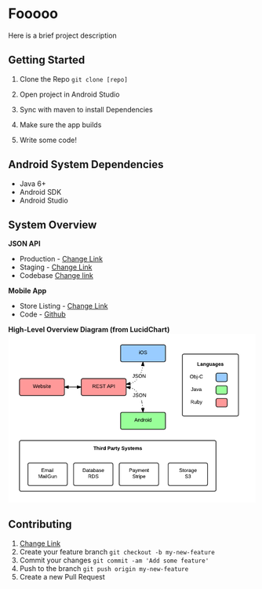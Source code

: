 # Fooooo

Here is a brief project description


## Getting Started

1. Clone the Repo ```git clone [repo]```

1. Open project in Android Studio

1. Sync with maven to install Dependencies

1. Make sure the app builds

1. Write some code!


## Android System Dependencies

* Java 6+
* Android SDK
* Android Studio


## System Overview

**JSON API** 
* Production - [Change Link](http://api.example.com)
* Staging - [Change Link](http://staging.example.com)
* Codebase [Change link](http://github.com/example/json-api)

**Mobile App**
* Store Listing - [Change Link](https://play.google.com/store/apps/details?id=com.kiloo.subwaysurf)
* Code - [Github](http://github.com/example/mobile-app)

**High-Level Overview Diagram (from LucidChart)**
![](LucidChart.png)


## Contributing

1. [Change Link](Repo/fork)
2. Create your feature branch `git checkout -b my-new-feature`
3. Commit your changes `git commit -am 'Add some feature'`
4. Push to the branch `git push origin my-new-feature`
5. Create a new Pull Request

